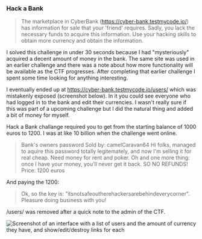 ### Hack a Bank
> The marketplace in CyberBank (https://cyber-bank.testmycode.io/) has information for sale that your 'friend' requires. Sadly, you lack the necessary funds to acquire this information. Use your hacking skills to obtain more currency and obtain the information.

I solved this challenge in under 30 seconds because I had "mysteriously" acquired a decent amount of money in the bank. The same site was used in an earlier challenge and there was a note about how more functionality will be available as the CTF progresses. After completing that earlier challenge I spent some time looking for anything interesting.

I eventually ended up at https://cyber-bank.testmycode.io/users/ which was mistakenly exposed (screenshot below). In it you could see everyone who had logged in to the bank and edit their currencies. I wasn't really sure if this was part of a upcoming challenge but I did the natural thing and added a bit of money for myself.

Hack a Bank challange required you to get from the starting balance of 1000 euros to 1200. I was at like 10 billion when the challenge went online. 

>Bank's owners password
>Sold by: camelCaravan64
>Hi folks, managed to aquire this password totally legitemately, and now I'm selling it for real cheap. Need money for rent and poker. Oh and one more thing: once I have your money, you'll never get it back. SO NO REFUNDS!
>Price: 1200 euros

And paying the 1200:
> Ok, so the key is: "itsnotsafeoutherehackersarebehindeverycorner". Pleasure doing business with you!

/users/ was removed after a quick note to the admin of the CTF.

![Screenshot of an interface with a list of users and the amount of currency they have, and show/edit/destroy links for each](/files/bank.png "Users interface")



